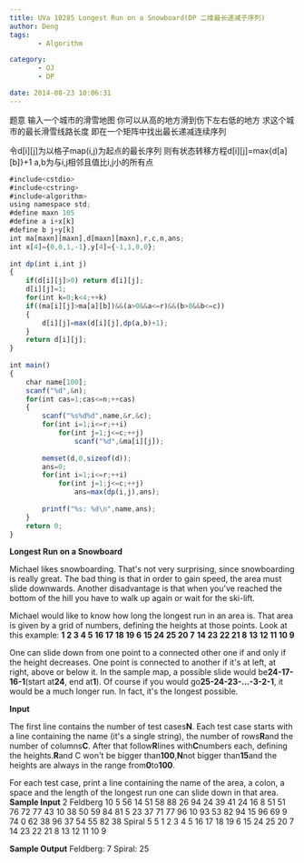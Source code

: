 ```yaml
---
title: UVa 10285 Longest Run on a Snowboard(DP 二维最长递减子序列)
author: Deng
tags: 
       - Algorithm

category: 
       - OJ
       - DP

date: 2014-08-23 10:06:31
---
```

题意 输入一个城市的滑雪地图 你可以从高的地方滑到伤下左右低的地方 求这个城市的最长滑雪线路长度 即在一个矩阵中找出最长递减连续序列

令d[i][j]为以格子map(i,j)为起点的最长序列 则有状态转移方程d[i][j]=max{d[a][b]}+1 a,b为与i,j相邻且值比i,j小的所有点

```js 
#include<cstdio>  
#include<cstring>  
#include<algorithm>  
using namespace std;  
#define maxn 105  
#define a i+x[k]  
#define b j+y[k]  
int ma[maxn][maxn],d[maxn][maxn],r,c,n,ans;  
int x[4]={0,0,1,-1},y[4]={-1,1,0,0};  
  
int dp(int i,int j)  
{  
    if(d[i][j]>0) return d[i][j];  
    d[i][j]=1;  
    for(int k=0;k<4;++k)  
    if((ma[i][j]>ma[a][b])&&(a>0&&a<=r)&&(b>0&&b<=c))  
    {  
        d[i][j]=max(d[i][j],dp(a,b)+1);  
    }  
    return d[i][j];  
}  
  
int main()  
{  
    char name[100];  
    scanf("%d",&n);  
    for(int cas=1;cas<=n;++cas)  
    {  
        scanf("%s%d%d",name,&r,&c);  
        for(int i=1;i<=r;++i)  
            for(int j=1;j<=c;++j)  
                scanf("%d",&ma[i][j]);  
  
        memset(d,0,sizeof(d));  
        ans=0;  
        for(int i=1;i<=r;++i)  
            for(int j=1;j<=c;++j)  
                ans=max(dp(i,j),ans);  
  
        printf("%s: %d\n",name,ans);  
    }  
    return 0;  
}
```

**Longest Run on a Snowboard**

Michael likes snowboarding. That's not very surprising, since snowboarding is really great. The bad thing is that in order to gain speed, the area must slide downwards. Another disadvantage is that when you've reached the bottom of the hill you have to walk up again or wait for the ski-lift.

Michael would like to know how long the longest run in an area is. That area is given by a grid of numbers, defining the heights at those points. Look at this example:
**1 2 3 4 5** **16 17 18 19 6** **15 24 25 20 7** **14 23 22 21 8** **13 12 11 10 9**

One can slide down from one point to a connected other one if and only if the height decreases. One point is connected to another if it's at left, at right, above or below it. In the sample map, a possible slide would be**24-17-16-1**(start at**24**, end at**1**). Of course if you would go**25-24-23-...-3-2-1**, it would be a much longer run. In fact, it's the longest possible.

**Input**

The first line contains the number of test cases**N**. Each test case starts with a line containing the name (it's a single string), the number of rows**R**and the number of columns**C**. After that follow**R**lines with**C**numbers each, defining the heights.**R**and C won't be bigger than**100**,**N**not bigger than**15**and the heights are always in the range from**0**to**100**.

For each test case, print a line containing the name of the area, a colon, a space and the length of the longest run one can slide down in that area.
**Sample Input** 2 Feldberg 10 5 56 14 51 58 88 26 94 24 39 41 24 16 8 51 51 76 72 77 43 10 38 50 59 84 81 5 23 37 71 77 96 10 93 53 82 94 15 96 69 9 74 0 62 38 96 37 54 55 82 38 Spiral 5 5 1 2 3 4 5 16 17 18 19 6 15 24 25 20 7 14 23 22 21 8 13 12 11 10 9

**Sample Output**
Feldberg: 7 Spiral: 25